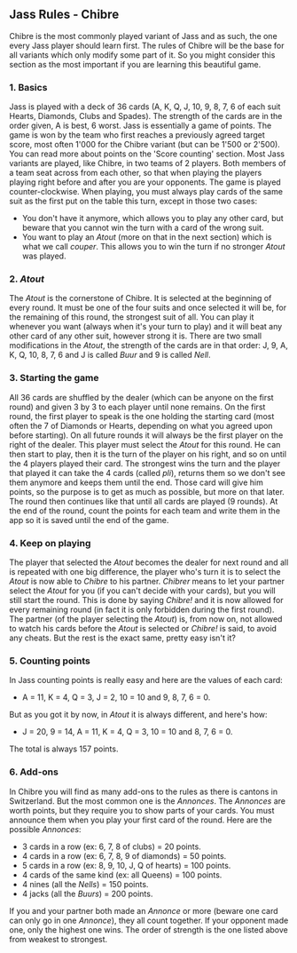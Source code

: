 ## Jass Rules - Chibre
Chibre is the most commonly played variant of Jass and as such, the one every Jass player should learn first. The rules of Chibre will be the base for all variants which only modify some part of it. So you might consider this section as the most important if you are learning this beautiful game.

### 1. Basics
Jass is played with a deck of 36 cards (A, K, Q, J, 10, 9, 8, 7, 6 of each suit Hearts, Diamonds, Clubs and Spades). The strength of the cards are in the order given, A is best, 6 worst.
Jass is essentially a game of points. The game is won by the team who first reaches a previously agreed target score, most often 1'000 for the Chibre variant (but can be 1'500 or 2'500). You can read more about points on the 'Score counting' section. Most Jass variants are played, like Chibre, in two teams of 2 players. Both members of a team seat across from each other, so that when playing the players playing right before and after you are your opponents. The game is played counter-clockwise. When playing, you must always play cards of the same suit as the first put on the table this turn, except in those two cases:
- You don't have it anymore, which allows you to play any other card, but beware that you cannot win the turn with a card of the wrong suit.
- You want to play an *Atout* (more on that in the next section) which is what we call *couper*. This allows you to win the turn if no stronger *Atout* was played.

### 2. *Atout*
The *Atout* is the cornerstone of Chibre. It is selected at the beginning of every round. It must be one of the four suits and once selected it will be, for the remaining of this round, the strongest suit of all. You can play it whenever you want (always when it's your turn to play) and it will beat any other card of any other suit, however strong it is. There are two small modifications in the *Atout*, the strength of the cards are in that order: J, 9, A, K, Q, 10, 8, 7, 6 and J is called *Buur* and 9 is called *Nell*.

### 3. Starting the game
All 36 cards are shuffled by the dealer (which can be anyone on the first round) and given 3 by 3 to each player until none remains. On the first round, the first player to speak is the one holding the starting card (most often the 7 of Diamonds or Hearts, depending on what you agreed upon before starting). On all future rounds it will always be the first player on the right of the dealer. This player must select the *Atout* for this round. He can then start to play, then it is the turn of the player on his right, and so on until the 4 players played their card. The strongest wins the turn and the player that played it can take the 4 cards (called *pli*), returns them so we don't see them anymore and keeps them until the end. Those card will give him points, so the purpose is to get as much as possible, but more on that later. The round then continues like that until all cards are played (9 rounds). At the end of the round, count the points for each team and write them in the app so it is saved until the end of the game.

### 4. Keep on playing
The player that selected the *Atout* becomes the dealer for next round and all is repeated with one big difference, the player who's turn it is to select the *Atout* is now able to *Chibre* to his partner.
*Chibrer* means to let your partner select the *Atout* for you (if you can't decide with your cards), but you will still start the round. This is done by saying *Chibre!* and it is now allowed for every remaining round (in fact it is only forbidden during the first round).
The partner (of the player selecting the *Atout*) is, from now on, not allowed to watch his cards before the *Atout* is selected or *Chibre!* is said, to avoid any cheats. But the rest is the exact same, pretty easy isn't it?

### 5. Counting points
In Jass counting points is really easy and here are the values of each card:
- A = 11, K = 4, Q = 3, J = 2, 10 = 10 and 9, 8, 7, 6 = 0.

But as you got it by now, in *Atout* it is always different, and here's how:
- J = 20, 9 = 14, A = 11, K = 4, Q = 3, 10 = 10 and 8, 7, 6 = 0.

The total is always 157 points.

### 6. Add-ons
In Chibre you will find as many add-ons to the rules as there is cantons in Switzerland. But the most common one is the *Annonces*.
The *Annonces* are worth points, but they require you to show parts of your cards. You must announce them when you play your first card of the round.
Here are the possible *Annonces*:
- 3 cards in a row (ex: 6, 7, 8 of clubs) = 20 points.
- 4 cards in a row (ex: 6, 7, 8, 9 of diamonds) = 50 points.
- 5 cards in a row (ex: 8, 9, 10, J, Q of hearts) = 100 points.
- 4 cards of the same kind (ex: all Queens) = 100 points.
- 4 nines  (all the *Nells*) = 150 points.
- 4 jacks (all the *Buurs*) = 200 points.

If you and your partner both made an *Annonce* or more (beware one card can only go in one *Annonce*), they all count together. If your opponent made one, only the highest one wins. The order of strength is the one listed above from weakest to strongest.
